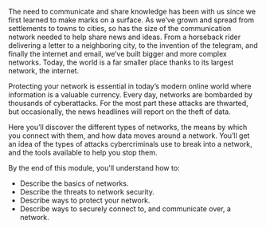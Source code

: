 The need to communicate and share knowledge has been with us since we first learned to make marks on a surface. As we’ve grown and spread from settlements to towns to cities, so has the size of the communication network needed to help share news and ideas. From a horseback rider delivering a letter to a neighboring city, to the invention of the telegram, and finally the internet and email, we’ve built bigger and more complex networks. Today, the world is a far smaller place thanks to its largest network, the internet.

Protecting your network is essential in today’s modern online world where information is a valuable currency. Every day, networks are bombarded by thousands of cyberattacks. For the most part these attacks are thwarted, but occasionally, the news headlines will report on the theft of data.

Here you’ll discover the different types of networks, the means by which you connect with them, and how data moves around a network. You’ll get an idea of the types of attacks cybercriminals use to break into a network, and the tools available to help you stop them.

By the end of this module, you'll understand how to:

- Describe the basics of networks.
- Describe the threats to network security.
- Describe ways to protect your network.
- Describe ways to securely connect to, and communicate over, a network.